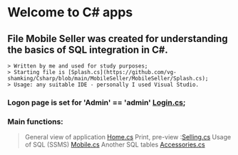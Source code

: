 # Welcome to C# apps

## File Mobile Seller was created for understanding the basics of SQL integration in C#. 

	> Written by me and used for study purposes;
	> Starting file is [Splash.cs](https://github.com/vg-shamking/Csharp/blob/main/MobileSeller/MobileSeller/Splash.cs);
	> Usage: any suitable IDE - personally I used Visual Studio.

### Logon page is set for 'Admin' == 'admin' [Login.cs](https://github.com/vg-shamking/Csharp/blob/main/MobileSeller/MobileSeller/Login.cs);
### Main functions: 

> General view of application [Home.cs](https://github.com/vg-shamking/Csharp/blob/main/MobileSeller/MobileSeller/Home.cs)
> Print, pre-view :[Selling.cs](https://github.com/vg-shamking/Csharp/blob/main/MobileSeller/MobileSeller/Selling.cs)
> Usage of SQL (SSMS) [Mobile.cs](https://github.com/vg-shamking/Csharp/blob/main/MobileSeller/MobileSeller/Mobile.cs)
> Another SQL tables [Accessories.cs](https://github.com/vg-shamking/Csharp/blob/main/MobileSeller/MobileSeller/Accessories.cs)
